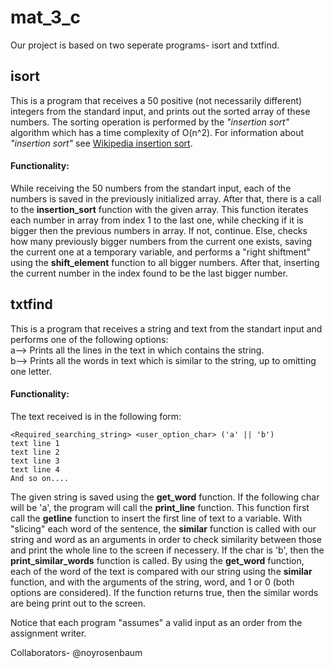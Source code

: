 # mat_3_c
Our project is based on two seperate programs- isort and txtfind.

## isort
This is a program that receives a 50 positive (not necessarily different) integers from the standard input, and prints out the sorted array of these numbers.
The sorting operation is performed by the _"insertion sort"_ algorithm which has a time complexity of O(n^2).
For information about _"insertion sort"_ see [Wikipedia insertion sort](https://en.wikipedia.org/wiki/Insertion_sort). 
#### Functionality:
While receiving the 50 numbers from the standart input, each of the numbers is saved in the previously initialized array. 
After that, there is a call to the **insertion_sort** function with the given array. This function iterates each number in array from index 1 to the last one, while checking if it is bigger then the previous numbers in array. 
If not, continue. Else, checks how many previously bigger numbers from the current one exists, saving the current one at a temporary variable, and performs a "right shiftment" using the **shift_element** function to all bigger numbers. 
After that, inserting the current number in the index found to be the last bigger number. 

## txtfind
This is a program that receives a string and text from the standart input and performs one of the following options:  
    a--> Prints all the lines in the text in which contains the string.  
    b--> Prints all the words in text which is similar to the string, up to omitting one letter. 
    
#### Functionality:
The text received is in the following form:

    <Required_searching_string> <user_option_char> ('a' || 'b')
    text line 1
    text line 2
    text line 3
    text line 4
    And so on.... 

The given string is saved using the **get_word** function. If the following char will be 'a', the program will call the **print_line** function.
This function first call the **getline** function to insert the first line of text to a variable. With "slicing" each word of the sentence, the **similar** function is called with our string and word as an arguments in order to check similarity between those and print the whole line to the screen if necessery.
If the char is 'b', then the **print_similar_words** function is called. By using the **get_word** function, each of the word of the text is compared with our string using the **similar** function, and with the arguments of the string, word, and 1 or 0 (both options are considered).
If the function returns true, then the similar words are being print out to the screen. 

Notice that each program "assumes" a valid input as an order from the assignment writer.


Collaborators- @noyrosenbaum
